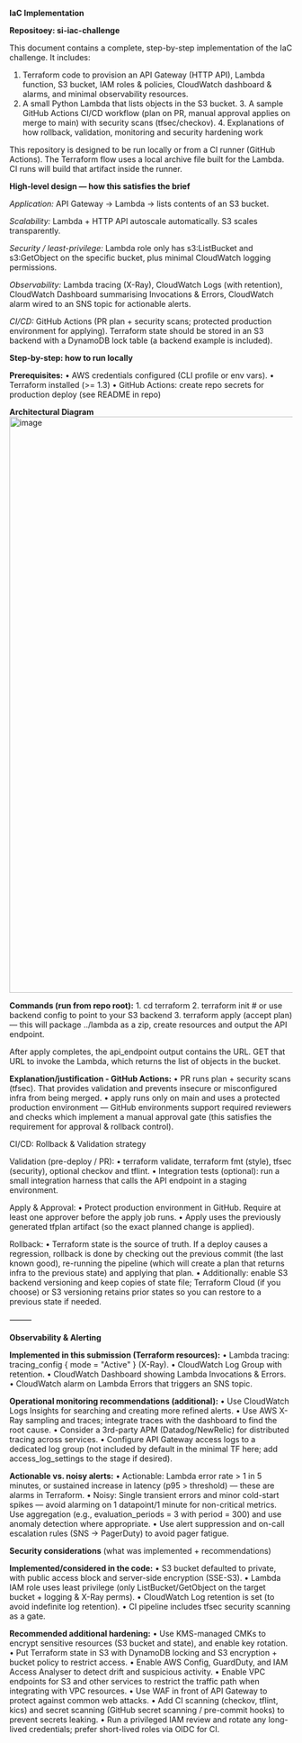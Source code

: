 **IaC Implementation**

**Repositoey: si-iac-challenge**

This document contains a complete, step-by-step implementation of the IaC challenge. 
It includes:

  1. Terraform code to provision an API Gateway (HTTP API), Lambda function, S3 bucket, IAM roles & policies, 
     CloudWatch dashboard & alarms, and minimal observability resources.
  2. A small Python Lambda that lists objects in the S3 bucket.
	3. A sample GitHub Actions CI/CD workflow (plan on PR, manual approval applies on merge to main) with security scans (tfsec/checkov).
	4. Explanations of how rollback, validation, monitoring and security hardening work

This repository is designed to be run locally or from a CI runner (GitHub Actions). The Terraform flow uses a local archive file built for the Lambda. 
CI runs will build that artifact inside the runner.

**High-level design — how this satisfies the brief**

_Application:_ API Gateway -> Lambda -> lists contents of an S3 bucket.

_Scalability:_ Lambda + HTTP API autoscale automatically. S3 scales transparently.

_Security / least-privilege:_ Lambda role only has s3:ListBucket and s3:GetObject on the 
specific bucket, plus minimal CloudWatch logging permissions.
                              
_Observability:_ Lambda tracing (X-Ray), CloudWatch Logs (with retention), CloudWatch Dashboard summarising Invocations & Errors, 
CloudWatch alarm wired to an SNS topic for actionable alerts.

_CI/CD:_ GitHub Actions (PR plan + security scans; protected production environment for applying). 
Terraform state should be stored in an S3 backend with a DynamoDB lock table (a backend example is included).

**Step-by-step: how to run locally**

**Prerequisites:**
	•	AWS credentials configured (CLI profile or env vars).
	•	Terraform installed (>= 1.3)
	•	GitHub Actions: create repo secrets for production deploy (see README in repo)

**Architectural Diagram**
<img width="1536" height="1024" alt="image" src="https://github.com/user-attachments/assets/f8003a6c-c285-4ce1-90c2-8f3cfa375a95" />

**Commands (run from repo root):**
	1.	cd terraform
	2.	terraform init  # or use backend config to point to your S3 backend
	3.	terraform apply (accept plan) — this will package ../lambda as a zip, create resources and output the API endpoint.

After apply completes, the api_endpoint output contains the URL. GET that URL to invoke the Lambda, which returns the list of objects in the bucket.

**Explanation/justification - GitHub Actions:**
	•	PR runs plan + security scans (tfsec). That provides validation and prevents insecure or misconfigured infra from being merged.
	•	apply runs only on main and uses a protected production environment — GitHub environments support required reviewers and checks which implement a manual approval gate (this satisfies the requirement for approval & rollback control).

CI/CD: Rollback & Validation strategy

Validation (pre-deploy / PR):
	•	terraform validate, terraform fmt (style), tfsec (security), optional checkov and tflint.
	•	Integration tests (optional): run a small integration harness that calls the API endpoint in a staging environment.

Apply & Approval:
	•	Protect production environment in GitHub. Require at least one approver before the apply job runs.
	•	Apply uses the previously generated tfplan artifact (so the exact planned change is applied).

Rollback:
	•	Terraform state is the source of truth. If a deploy causes a regression, rollback is done by checking out the previous commit (the last known good), re-running the pipeline (which will create a plan that returns infra to the previous state) and applying that plan.
	•	Additionally: enable S3 backend versioning and keep copies of state file; Terraform Cloud (if you choose) or S3 versioning retains prior states so you can restore to a previous state if needed.

⸻

**Observability & Alerting**

**Implemented in this submission (Terraform resources):**
	•	Lambda tracing: tracing_config { mode = "Active" } (X-Ray).
	•	CloudWatch Log Group with retention.
	•	CloudWatch Dashboard showing Lambda Invocations & Errors.
	•	CloudWatch alarm on Lambda Errors that triggers an SNS topic.

**Operational monitoring recommendations (additional):**
	•	Use CloudWatch Logs Insights for searching and creating more refined alerts.
	•	Use AWS X-Ray sampling and traces; integrate traces with the dashboard to find the root cause.
	•	Consider a 3rd-party APM (Datadog/NewRelic) for distributed tracing across services.
	•	Configure API Gateway access logs to a dedicated log group (not included by default in the minimal TF here; add access_log_settings to the stage if desired).

**Actionable vs. noisy alerts:**
	•	Actionable: Lambda error rate > 1 in 5 minutes, or sustained increase in latency (p95 > threshold) — these are alarms in Terraform.
	•	Noisy: Single transient errors and minor cold-start spikes — avoid alarming on 1 datapoint/1 minute for non-critical metrics. Use aggregation (e.g., evaluation_periods = 3 with period = 300) and use anomaly detection where appropriate.
	•	Use alert suppression and on-call escalation rules (SNS -> PagerDuty) to avoid pager fatigue.


**Security considerations** (what was implemented + recommendations)

**Implemented/considered in the code:**
	•	S3 bucket defaulted to private, with public access block and server-side encryption (SSE-S3).
	•	Lambda IAM role uses least privilege (only ListBucket/GetObject on the target bucket + logging & X-Ray perms).
	•	CloudWatch Log retention is set (to avoid indefinite log retention).
	•	CI pipeline includes tfsec security scanning as a gate.

**Recommended additional hardening:**
	•	Use KMS-managed CMKs to encrypt sensitive resources (S3 bucket and state), and enable key rotation.
	•	Put Terraform state in S3 with DynamoDB locking and S3 encryption + bucket policy to restrict access.
	•	Enable AWS Config, GuardDuty, and IAM Access Analyser to detect drift and suspicious activity.
	•	Enable VPC endpoints for S3 and other services to restrict the traffic path when integrating with VPC resources.
	•	Use WAF in front of API Gateway to protect against common web attacks.
	•	Add CI scanning (checkov, tflint, kics) and secret scanning (GitHub secret scanning / pre-commit hooks) to prevent secrets leaking.
	•	Run a privileged IAM review and rotate any long-lived credentials; prefer short-lived roles via OIDC for CI.

 

